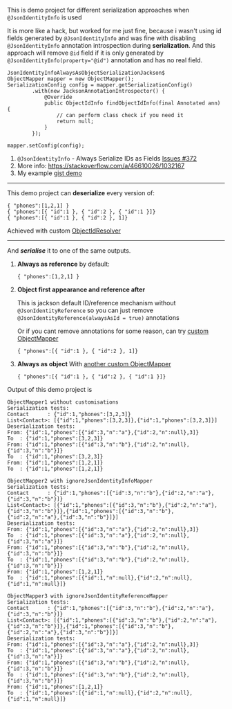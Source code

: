 This is demo project for different serialization approaches 
when `@JsonIdentityInfo` is used

It is more like a hack, but worked for me just fine, 
because i wasn't using id fields generated by `@JsonIdentityInfo` 
and was fine with disabling `@JsonIdentityInfo` annotation introspection 
during **serialization**. And this approach will remove `@id` 
field if it is only generated by `@JsonIdentityInfo(property="@id")` 
annotation and has no real field. 
  
    JsonIdentityInfoAlwaysAsObjectSerializationJackson$
    ObjectMapper mapper = new ObjectMapper();
    SerializationConfig config = mapper.getSerializationConfig()
            .with(new JacksonAnnotationIntrospector() {
                @Override
                public ObjectIdInfo findObjectIdInfo(final Annotated ann) {
                    // can perform class check if you need it
                    return null;
                }
            });

    mapper.setConfig(config);

1. `@JsonIdentityInfo` - Always Serialize IDs as Fields [Issues #372][1] 
2. More info: https://stackoverflow.com/a/46610026/1032167
3. My example [gist demo][2] 


  [1]: https://github.com/FasterXML/jackson-databind/issues/372
  [2]: https://gist.github.com/varren/ba5efcaac434e8ec5a291e26a5c380ae

***

This demo project can **deserialize** every version of:

    { "phones":[1,2,1] }
    { "phones":[{ "id":1 }, { "id":2 }, { "id":1 }]}
    { "phones":[{ "id":1 }, { "id":2 }, 1]}

Achieved with custom [ObjectIdResolver][3]
    
   [3]:  https://github.com/varren/JsonIdentityInfoAlwaysAsObjectSerializationJackson/blob/master/src/main/java/ru/varren/MyObjectIdResolver.java

***

And ***serialise*** it to one of the same outputs. 

1. **Always as reference** by default:

       { "phones":[1,2,1] }
       
2. **Object first appearance and reference after** 
  
   This is jackson default  ID/reference mechanism  without `@JsonIdentityReference` so you can 
   just remove `@JsonIdentityReference(alwaysAsId = true)` annotations
   
   Or if you cant remove annotations for some reason, can try [custom ObjectMapper][4]
   
       { "phones":[{ "id":1 }, { "id":2 }, 1]}
      
3.  **Always as object** With [another custom ObjectMapper][5]
                                            
        { "phones":[{ "id":1 }, { "id":2 }, { "id":1 }]}   
        
[4]: https://github.com/varren/JsonIdentityInfoAlwaysAsObjectSerializationJackson/blob/master/src/main/java/ru/varren/UsageDemo.java#L23-L37
[5]: https://github.com/varren/JsonIdentityInfoAlwaysAsObjectSerializationJackson/blob/master/src/main/java/ru/varren/UsageDemo.java#L39-L51
Output of this demo project is 

    ObjectMapper1 without customisations
    Serialization tests:
    Contact      : {"id":1,"phones":[3,2,3]}
    List<Contact>: [{"id":1,"phones":[3,2,3]},{"id":1,"phones":[3,2,3]}]
    Deserialization tests:
    From: {"id":1,"phones":[{"id":3,"n":"a"},{"id":2,"n":null},3]}
    To  : {"id":1,"phones":[3,2,3]}
    From: {"id":1,"phones":[{"id":3,"n":"b"},{"id":2,"n":null},{"id":3,"n":"b"}]}
    To  : {"id":1,"phones":[3,2,3]}
    From: {"id":1,"phones":[1,2,1]}
    To  : {"id":1,"phones":[1,2,1]}
    
    ObjectMapper2 with ignoreJsonIdentityInfoMapper
    Serialization tests:
    Contact      : {"id":1,"phones":[{"id":3,"n":"b"},{"id":2,"n":"a"},{"id":3,"n":"b"}]}
    List<Contact>: [{"id":1,"phones":[{"id":3,"n":"b"},{"id":2,"n":"a"},{"id":3,"n":"b"}]},{"id":1,"phones":[{"id":3,"n":"b"},{"id":2,"n":"a"},{"id":3,"n":"b"}]}]
    Deserialization tests:
    From: {"id":1,"phones":[{"id":3,"n":"a"},{"id":2,"n":null},3]}
    To  : {"id":1,"phones":[{"id":3,"n":"a"},{"id":2,"n":null},{"id":3,"n":"a"}]}
    From: {"id":1,"phones":[{"id":3,"n":"b"},{"id":2,"n":null},{"id":3,"n":"b"}]}
    To  : {"id":1,"phones":[{"id":3,"n":"b"},{"id":2,"n":null},{"id":3,"n":"b"}]}
    From: {"id":1,"phones":[1,2,1]}
    To  : {"id":1,"phones":[{"id":1,"n":null},{"id":2,"n":null},{"id":1,"n":null}]}
    
    ObjectMapper3 with ignoreJsonIdentityReferenceMapper
    Serialization tests:
    Contact      : {"id":1,"phones":[{"id":3,"n":"b"},{"id":2,"n":"a"},{"id":3,"n":"b"}]}
    List<Contact>: [{"id":1,"phones":[{"id":3,"n":"b"},{"id":2,"n":"a"},{"id":3,"n":"b"}]},{"id":1,"phones":[{"id":3,"n":"b"},{"id":2,"n":"a"},{"id":3,"n":"b"}]}]
    Deserialization tests:
    From: {"id":1,"phones":[{"id":3,"n":"a"},{"id":2,"n":null},3]}
    To  : {"id":1,"phones":[{"id":3,"n":"a"},{"id":2,"n":null},{"id":3,"n":"a"}]}
    From: {"id":1,"phones":[{"id":3,"n":"b"},{"id":2,"n":null},{"id":3,"n":"b"}]}
    To  : {"id":1,"phones":[{"id":3,"n":"b"},{"id":2,"n":null},{"id":3,"n":"b"}]}
    From: {"id":1,"phones":[1,2,1]}
    To  : {"id":1,"phones":[{"id":1,"n":null},{"id":2,"n":null},{"id":1,"n":null}]}
